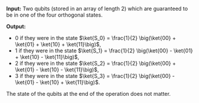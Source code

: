**Input:** Two qubits (stored in an array of length 2) which are guaranteed to be in one of the four orthogonal states.

**Output:**
* 0 if they were in the state 
  $\ket{S_0} = \frac{1}{2} \big(\ket{00} + \ket{01} + \ket{10} + \ket{11}\big)$,
* 1 if they were in the state 
  $\ket{S_1} = \frac{1}{2} \big(\ket{00} - \ket{01} + \ket{10} - \ket{11}\big)$,
* 2 if they were in the state 
  $\ket{S_2} = \frac{1}{2} \big(\ket{00} + \ket{01} - \ket{10} - \ket{11}\big)$,
* 3 if they were in the state 
  $\ket{S_3} = \frac{1}{2} \big(\ket{00} - \ket{01} - \ket{10} + \ket{11}\big)$.
  
The state of the qubits at the end of the operation does not matter.
